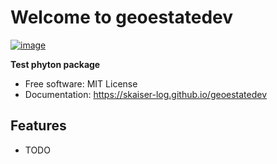 # Welcome to geoestatedev


[![image](https://img.shields.io/pypi/v/geoestatedev.svg)](https://pypi.python.org/pypi/geoestatedev)


**Test phyton package**


-   Free software: MIT License
-   Documentation: <https://skaiser-log.github.io/geoestatedev>
    

## Features

-   TODO
